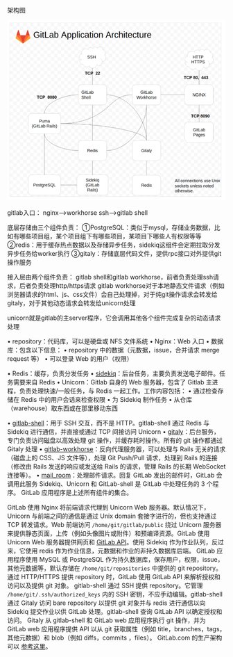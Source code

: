 架构图



 ![file://c:\users\baoyon~1\appdata\local\temp\tmp7stcwu\1.png](原理.assets/1.png)

gitlab入口：
    nginx-->workhorse
    ssh-->gitlab shell
    
    
    
    
    
底层存储由三个组件负责：
①PostgreSQL：类似于mysql，存储业务数据，比如有哪些项目组，某个项目组下有哪些项目，某项目下哪些人有权限等等
②redis：用于缓存热点数据以及存储异步任务，sidekiq这组件会定期拉取分发异步任务给worker执行
③gitaly：存储底层代码文件，提供rpc接口对外提供git操作服务

接入层由两个组件负责：
gitlab shell和gitlab workhorse，前者负责处理ssh请求，后者负责处理http/https请求
gitlab workhorse对于本地静态文件请求（例如浏览器请求的html、js、css文件）会自己处理掉，对于纯git操作请求会转发给gitaly，对于其他动态请求会转发给unicorn处理

unicorn就是gitlab的主server程序，它会调用其他各个组件完成复杂的动态请求处理




• repository：代码库，可以是硬盘或 NFS 文件系统
• Nginx：Web 入口
• 数据库：包含以下信息：
• repository 中的数据（元数据，issue，合并请求 merge request 等）
• 可以登录 Web 的用户（权限）

• Redis：缓存，负责分发任务
• [sidekiq](https://github.com/mperham/sidekiq)：后台任务，主要负责发送电子邮件。任务需要来自 Redis
• Unicorn：Gitlab 自身的 Web 服务器，包含了 Gitlab 主进程，负责处理快速/一般任务，与 Redis 一起工作。工作内容包括：
• 通过检查存储在 Redis 中的用户会话来检查权限
• 为 Sidekiq 制作任务
• 从仓库（warehouse）取东西或在那里移动东西

• [gitlab-shell](https://gitlab.com/gitlab-org/gitlab-shell/)：用于 SSH 交互，而不是 HTTP。gitlab-shell 通过 Redis 与 Sidekiq 进行通信，并直接或通过 TCP 间接访问 Unicorn
• [gitaly](https://gitlab.com/gitlab-org/gitaly)：后台服务，专门负责访问磁盘以高效处理 git 操作，并缓存耗时操作。所有的 git 操作都通过 Gitaly 处理
• [gitlab-workhorse](https://gitlab.com/gitlab-org/gitlab-workhorse)：反向代理服务器，可以处理与 Rails 无关的请求（磁盘上的 CSS、JS 文件等），处理 Git Push/Pull 请求，处理到 Rails 的连接（修改由 Rails 发送的响应或发送给 Rails 的请求，管理 Rails 的长期 WebSocket 连接等）。
• [mail_room](https://github.com/tpitale/mail_room)：处理邮件请求。回复 GitLab 发出的邮件时，GitLab 会调用此服务
Sidekiq、Unicorn 和 GitLab-shell 是 GitLab 中处理任务的 3 个程序。
GitLab 应用程序是上述所有组件的集合。



GitLab 使用 Nginx 将前端请求代理到 Unicorn Web 服务器。默认情况下，Unicorn 与前端之间的通信是通过 Unix domain 套接字进行的，但也支持通过 TCP 转发请求。Web 前端访问 `/home/git/gitlab/public` 绕过 Unicorn 服务器来提供静态页面，上传（例如头像图片或附件）和预编译资源。GitLab 使用 Unicorn Web 服务器提供网页和 [GitLab API](https://gitlab.com/gitlab-org/gitlab-ce/tree/master/doc/api)。使用 Sidekiq 作为作业队列，反过来，它使用 redis 作为作业信息，元数据和作业的非持久数据库后端。
GitLab 应用程序使用 MySQL 或 PostgreSQL 作为持久数据库，保存用户，权限，issue，其他元数据等，默认存储在 `/home/git/repositories` 中提供的 git repository。
通过 HTTP/HTTPS 提供 repository 时，GitLab 使用 GitLab API 来解析授权和访问以及提供 git 对象。
gitlab-shell 通过 SSH 提供 repository。它管理 `/home/git/.ssh/authorized_keys` 内的 SSH 密钥，不应手动编辑。gitlab-shell 通过 Gitaly 访问 bare repository 以提供 git 对象并与 redis 进行通信以向 Sidekiq 提交作业以供 GitLab 处理。gitlab-shell 查询 GitLab API 以确定授权和访问。
Gitaly 从 gitlab-shell 和 GitLab web 应用程序执行 git 操作，并为 GitLab web 应用程序提供 API 以从 git 获取属性（例如 title，branches，tags，其他元数据）和 blob（例如 diffs，commits ，files）。
GitLab.com 的生产架构可以 [参考这里](https://about.gitlab.com/handbook/infrastructure/production-architecture/)。